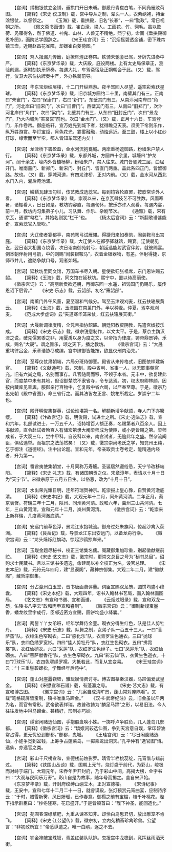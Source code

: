<!-- { "loadSidebar": true } -->
　　【宫词】绣袍银仗立金铺，垂拱门开日未晡。御扆丹青崔白笔，不同凫雁败荷图。
　　【简释】《宋史·仪卫制》载，宫中导从之制，辇头一人，衣紫绣袍，持金涂银仗，以督领之。
　　《玉海》载，垂拱殿，旧名“长春”，一曰“勤政”。常日视朝之所。
　　《佩文斋书画谱》载，崔白濠，梁人。工画花、竹、翎毛。虽以败荷、凫雁得名，然于佛道、神鬼、山林、人兽无不精绝。熙宁初，命画《垂拱殿御恩补图》，画院艺学固辞之。
　　《宋王珪宫词》云：“沉烟摇碧透金铺，密下珠帘镇玉壶，近赐赵昌花雀障，却嫌崔白芰荷图。”

　　【宫词】鸡人报漏几传籤，庭撩辉煌正卷帘。铁骑未驰銮已驾，牙牌先进奏中严。
　　【简释】《东京梦华录》载，大庆殿，庭设两楼。上有太史局保章正，测验刻漏，逐时刻执牙牌奏。每遇大礼，车驾斋宿及正朔朝会于此。（又）载，驾行，仪卫大宗伯执牌奏中严，外办铁骑前导。

　　【宫词】华东宝炬结层楼，十二门开纵燕游。夜半驾回人尽望，遥空彩索跃星球。
　　【简释】《东京梦华录》载，旧京城方圆约二十里，南壁其门有三。正南曰“朱雀门”，左曰“保康门”，右曰“新门”。东壁其门有三，从南汴河南岸曰“角门”，河北岸曰“旧宋门”，次曰“旧曹门”。西壁其门有三，从南曰“旧郑门”，次汴河北岸曰“角门”，次曰“梁门”。北壁其门有三，从东曰“旧封丘门”，次曰“景龙门”，乃大内城角“实箓宫”前也。次曰“金水门”。（又）载，正月十六日，车驾登门，乐作卷帘。御座临轩，宣万姓先到城下者，犹得瞻见天表。须臾下帘则乐作，纵万姓游赏。华灯宝炬，月色花光，霏雾融融，动烛远近。至三鼓，楼上以小红纱灯球，缘索而至半空。都人皆知车驾还内矣！

　　【宫词】龙津桥下碧盈盈，金水河流抱甕城。两岸重杨遮御路，粉墙朱户禁人行。
　　【简释】《东京梦华录》载，东都外城，方圆四十余里，城壕曰“护龙河”。阔十余丈，壕内外皆植杨柳，粉墙朱户，禁人往来。城门皆甕城三层，曲屈开门。唯南薰门、新郑门、新宋门、封丘门、皆直门两重。盖此系四正门，皆留御路。故也。（又）载，穿城河道，有四龙津桥，正对内前。（又）载，金水河从西北水门入内，灌后苑池浦。

　　【宫词】鳞鳞瓦肆玉勾栏，伎艺教成选蕊官。每到钧容轮直罢，按歌常许外人看。
　　【简释】《东京梦华录》载，崇观以来，在京瓦肆伎艺不可胜数。风雨寒暑，诸棚看人，日日如是。教坊钧容直，每遇旬休，按乐亦许人观看。每遇内宴，前一月，教坊内勾集弟子小儿，习队舞、作乐、杂剧节次。
　　《通雅》载，宋有京瓦，通谓“勾栏”。其始名则犹“栏干”也。
　　《杨太后宫词》云：“新翻歌谱甚能奇，宣索蕊官入管吹。”

　　【宫词】大辽使者宴都亭，南苑弯弓试雁翎。得捷归来如奏凯，闹装鞍马出宫庭。
　　【简释】《东京梦华录》载，大辽使人在都亭驿就馆，赐宴。辽使朝见讫，翌日诣大相国寺烧香。次日诣南御苑射弓，朝廷选能射武官伴射，就彼赐宴。例本朝伴射用弓箭，中的则赐“闹装银鞍马”，衣着金银器物，有差。伴射得捷，京师市井儿，遮路争献口号，观者如堵。

　　【宫词】延秋坊里同文馆，万国车书尽入朝。星使欲归张祖席，东门恩许赐云韶。
　　【简释】《玉海》载，同文馆在延秋坊。熙宁中，置以待高丽使。
　　《徽宗宫词》云：“高丽新贡欲还朝，再御东回一水遥，祖饯国门仍赐乐，屡传恩诏下层霄。”
　　《宋史·乐志》载，云韶部，初名“箫韶部”。

　　【宫词】南薰门外午风薰，夏至温和气候分。驾至玉津观刈麦，红云扶辂展黄云。
　　【简释】《玉海》载，玉津园在南薰门外，半以种麦。仲夏，驾幸观刈麦。
　　《范成大步虚词》云“夹道骞华笼采仗，红云扶辂展天街。”

　　【宫词】大晟新调律度精，全凭帝指协韶韺。朝廷阳教资阴教，先遣宫嫔按乐成。
　　【简释】《宋史·乐志》载，徽宗锐意制作，以文太平。于是，蔡京主魏汉津之说，破先儒累黍之非，用夏禹以身为度之文，以帝指为律度，铸帝鼎景钟。乐成，赐名“大晟”。谓之雅乐，颂之天下，播之教坊。
　　《徽宗宫词》云：“大晟重均律吕金，乐章谐协尽成编，宫中嫔御皆能按，欲显仪刑内治先。”

　　【宫词】至尊仪仗肃朝端，六局分班侍御銮。殿省从来传格式，旧图依样建新官。
　　【简释】《文献通考》载，宋制，殿中省判、省事一人，以无职事朝官充。旧有六尚之局，名别而事存。凡官随局而移，不领于本省。元丰中，欲复建此官，而度禁中未有其地，但诏御辇院不隶省寺，令专达焉。初，权太府卿林颜，因按内藏库见乘舆，服御亲行百物中，乞复殿中省六局，以严奉至尊。于是，徽宗乃出先朝《殿中省图》，命三省行之。而其法皆左正言、姚祐所裁定。岁崇宁二年也。

　　【宫词】殿开明俊集群英，试论谁堪第一名。解额新增争献颂，寺人门下亦簪缨。
　　【简释】《汴故宫记》载，明俊殿，试进士之所。《宋史·选举志》载，宣和六年，礼部试进士，一万五千人。诏特增百人额正奏，名赐第者八百余人。因上书献颂，直令赴试者殆百人有储宏第隶大阉梁师成为使臣，或小吏皆赐之第。梁师成者，于大观三年，尝中甲科。自设科以来，南宫试者，无逾此年之盛。然杂流阉臣，俱玷选举。而祖宗之法荡然矣！（又）载，徽宗崇尚老氏之学，知兖州王纯，乞于御注《道德经》。注中出论题。宣和元年，帝亲取贡士卷考定，能精通内经者，升为第一。

　　【宫词】番酋夷使集朝堂，十月同称万寿觞。圣诞居然遵俗忌，天宁节改移端阳。
　　【简释】《宋史·礼志》载，有诸国朝贡之仪。宋章淳年，表请以十月十日为“天宁节”。宋徽宗原于五月五日生。以俗忌，改为“十月十日”。

　　【宫词】水出荣光耀日明，连年符瑞贺神京。乾崇报上皇心豫，自赞黄河澈底清。
　　【简释】《宋史本纪》载，大观元年十二月，同州黄河清。二年正月，蔡京表贺。符瑞三年十二月，陕州、同州黄河清。政和六年，冀州三山共河清。七年，三山黄河清。宣和元年十二月，岚州黄河清。
　　《徽宗宫词》云：“乾崇来上新祥瑞，几度黄河澈底清。”

　　【宫词】安远门前草色浮，景龙江水抱城流。御舟过处朱旗闪，惊起沙禽入荻洲。
　　【简释】《艮岳记》载，导景龙江东出安远门，以备龙舟行幸。
　　《徽宗宫词》云：“龙头烁烁红旗动，惊起沙鸥掠岸来。”

　　【宫词】玉躞金题尽秘书，校正三馆集名儒。阁藏御集加珍重，别起徽猷继前贮。
　　【简释】《宋史·艺文志》载，徽宗时，更崇文总目之号为“秘书总目”。诏购求士民藏书。且以三馆书多遗逸，命建局以补全校正为名，设官总理。
　　《宋史本纪》载，元符元年四月，建“显谟阁”，藏神宗御集。大观二年二月，建“徽猷阁”，藏哲宗御集。

　　【宫词】分占瀛州白玉堂，晋书唐画费评量。词臣宣赐双龙笏，圆饼均盛小绛囊。
　　【简释】《宋史本纪》载，大观四年，诏书入翰林书艺局，画入翰林画图局。
　　《艺文志》有宣和书谱、宣和画谱。
　　《云烟过眼录》载，宣和双龙一笏，佑陵书八字云“政和丙申宣和睿制”。
　　《徽宗宫词》云：“御制新规宝墨香，蟠龙纹里字成行，臣邻近密方宣赐，圆饼均盛小绛囊。”

　　【宫词】两髻丫丫女弟班，经年学舞侍金銮。砌衣分得生红色，队是佳人剪牡丹。
　　【简释】《宋史·乐志》载，队舞之制，女弟子队一百五十三人。一曰“菩萨蛮”队，衣绯生色窄砌衣。二曰“感化乐”队，衣青罗生色通衣。三曰“抛球乐”队，衣四色绣罗宽衫。四曰“佳人剪牡丹”队，衣红生色砌衣。五曰“拂霓裳”队，衣红仙砌衣。六曰“采莲”队，衣红罗生色绰子。七曰“凤迎乐”队，衣红仙砌衣。八曰“菩萨献香花”队，衣生色窄砌衣。九曰“彩云仙”队，衣黄生色道衣。十曰“打球乐”队，衣四色窄绣罗襦。大抵若此，而复从宜变易。
　　《宋王珪宫词》云：“十三重髻碧螺松，学舞经年后苑中”。

　　【宫词】蓬山对座矗嵚嵚，雅玩娱情费讨寻。博古图摹秦汉器，马蹄偏爱武皇金。
　　【简释】《宋懋宣和石谱》载，有蓬瀛之号。
　　《宋史·艺文志》载，有宣和博古图。
　　《徽宗宫词》云：“几案自成清旷景，蓬山常对座隅看”。又载“笔格砚屏皆宝制，镇书唯重马蹄金。”
　　《汉书·武帝纪注》云，旧金虽以斤两为名，而官有常形。武帝欲表祥瑞，故普改铸为“麟足马蹄”之形，以易旧法。今人往往发地中得马蹄金。甚精好，形制亦巧妙。

　　【宫词】绣窗闲赌选仙图，手抱骰盘唤小姝。一掷呼卢争胜负，几人蓬岛几酆都。
　　【简释】《徽宗宫词》云：“嫔娥闲较选仙图，争到天宫意自娱，掌印碧油常占得，更无忧恐到酆都。”酆都，鬼城。
　　《王珪宫词》云：“尽日闲窗赌选仙，小娃争觅到盆钱，上筹争占蓬莱岛，一掷乘鸾出洞天。”孔平仲有“选官图”诗。选仙，亦选官之类。

　　【宫词】彩山千尺榜宣和，宣德楼前烛影罗。晴雪半栏桃蕊绽，元宵借与蜡前过。
　　【简释】《铁围山丛谈》载，国朝上元节，烧灯盛于前代，为彩山，峻极而对峙于端门。大观元年，宋乔年尹开封府，乃于彩山中间，高揭大榜，金字书曰：“大观与民同乐万寿”。彩山自是为故事，随年号而揭之。盖自宋尹始。
　　《东京梦华录》载，开封府绞缚山绷立木，正对宣德楼。
　　《宋诗纪事》载，王安中，宣和七年十二月二十一日，就睿谟殿，张灯预赏元宵曲宴，应制诗序云：“于时，腊雪新霁，风日妍暖，已作春意。御榻之前有宝槛，植千叶桃花。陛下指示群臣曰：“杪冬隆寒，花已盛开。”于是皆顿首曰：“陛下神圣，能回造化。”

　　【宫词】苑囿春深绿草肥，九重从谏圣知非。却怜白鸟思君切，放出雕笼不肯飞。
　　【简释】《宋史·江公望传》载，徽宗初，立内苑稍畜珍禽珍兽。公望言：“非初政所宜！”帝悉纵遣之。唯一白鹇，逐之不去。

　　【宫词】销金袍帔宝珠钗，青盖红装队队排。忽报宫中龙檐到，竞挥丝雨洒天街。

